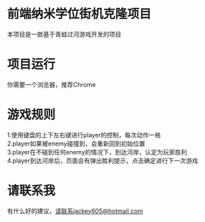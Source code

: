 # 前端纳米学位街机克隆项目
本项目是一款基于青蛙过河游戏开发的项目
# 项目运行
你需要一个浏览器，推荐Chrome
# 游戏规则
1.使用键盘的上下左右键进行player的控制，每次动作一格<br/>
2.player如果被enemy碰撞到，会重新回到初始位置<br/>
3.player在不碰到任何enemy的情况下，到达河岸，认定为玩家胜利<br/>
4.player到达河岸后，页面会有弹出胜利提示，点击确定进行下一次游戏
# 请联系我
有什么好的建议，请联系jackey605@hotmail.com
